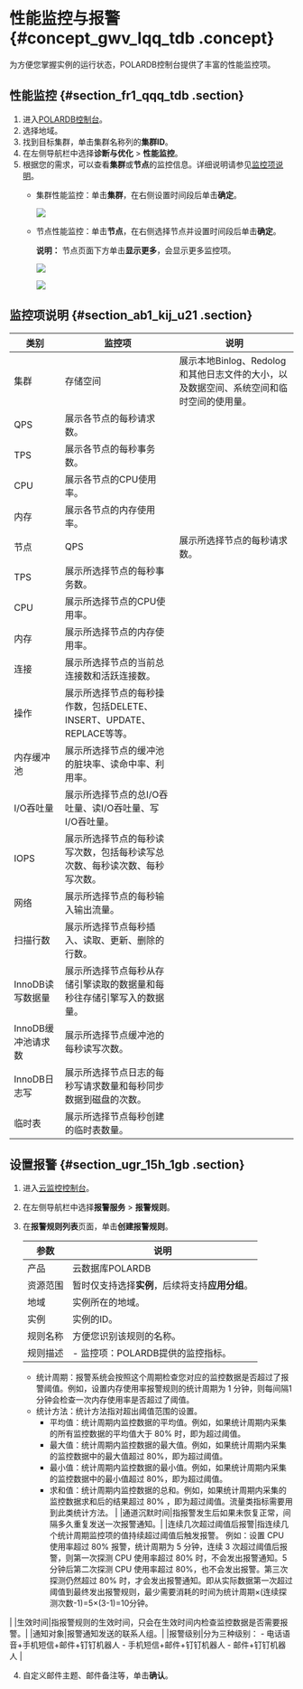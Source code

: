 # 性能监控与报警 {#concept_gwv_lqq_tdb .concept}

为方便您掌握实例的运行状态，POLARDB控制台提供了丰富的性能监控项。

## 性能监控 {#section_fr1_qqq_tdb .section}

1.  进入[POLARDB控制台](https://polardb.console.aliyun.com/)。
2.  选择地域。
3.  找到目标集群，单击集群名称列的**集群ID**。
4.  在左侧导航栏中选择**诊断与优化** \> **性能监控**。
5.  根据您的需求，可以查看**集群**或**节点**的监控信息。详细说明请参见[监控项说明](#)。
    -   集群性能监控：单击**集群**，在右侧设置时间段后单击**确定**。

        ![](http://static-aliyun-doc.oss-cn-hangzhou.aliyuncs.com/assets/img/3031/156015935434680_zh-CN.png)

    -   节点性能监控：单击**节点**，在右侧选择节点并设置时间段后单击**确定**。

        **说明：** 节点页面下方单击**显示更多**，会显示更多监控项。

        ![](http://static-aliyun-doc.oss-cn-hangzhou.aliyuncs.com/assets/img/3031/156015935434681_zh-CN.png)

        ![](http://static-aliyun-doc.oss-cn-hangzhou.aliyuncs.com/assets/img/3031/156015935434796_zh-CN.png)


## 监控项说明 {#section_ab1_kij_u21 .section}

|类别|监控项|说明|
|--|---|--|
|集群|存储空间|展示本地Binlog、Redolog和其他日志文件的大小，以及数据空间、系统空间和临时空间的使用量。|
|QPS|展示各节点的每秒请求数。|
|TPS|展示各节点的每秒事务数。|
|CPU|展示各节点的CPU使用率。|
|内存|展示各节点的内存使用率。|
|节点|QPS|展示所选择节点的每秒请求数。|
|TPS|展示所选择节点的每秒事务数。|
|CPU|展示所选择节点的CPU使用率。|
|内存|展示所选择节点的内存使用率。|
|连接|展示所选择节点的当前总连接数和活跃连接数。|
|操作|展示所选择节点的每秒操作数，包括DELETE、INSERT、UPDATE、REPLACE等等。|
|内存缓冲池|展示所选择节点的缓冲池的脏块率、读命中率、利用率。|
|I/O吞吐量|展示所选择节点的总I/O吞吐量、读I/O吞吐量、写I/O吞吐量。|
|IOPS|展示所选择节点的每秒读写次数，包括每秒读写总次数、每秒读次数、每秒写次数。|
|网络|展示所选择节点的每秒输入输出流量。|
|扫描行数|展示所选择节点每秒插入、读取、更新、删除的行数。|
|InnoDB读写数据量|展示所选择节点每秒从存储引擎读取的数据量和每秒往存储引擎写入的数据量。|
|InnoDB缓冲池请求数|展示所选择节点缓冲池的每秒读写次数。|
|InnoDB日志写|展示所选择节点日志的每秒写请求数量和每秒同步数据到磁盘的次数。|
|临时表|展示所选择节点每秒创建的临时表数量。|

## 设置报警 {#section_ugr_15h_1gb .section}

1.  进入[云监控控制台](https://cloudmonitor.console.aliyun.com)。
2.  在左侧导航栏中选择**报警服务** \> **报警规则**。
3.  在**报警规则列表**页面，单击**创建报警规则**。

    |参数|说明|
    |--|--|
    |产品|云数据库POLARDB|
    |资源范围|暂时仅支持选择**实例**，后续将支持**应用分组**。|
    |地域|实例所在的地域。|
    |实例|实例的ID。|
    |规则名称|方便您识别该规则的名称。|
    |规则描述|     -   监控项：POLARDB提供的监控指标。
    -   统计周期：报警系统会按照这个周期检查您对应的监控数据是否超过了报警阈值。例如，设置内存使用率报警规则的统计周期为 1 分钟，则每间隔1分钟会检查一次内存使用率是否超过了阈值。
    -   统计方法：统计方法指对超出阈值范围的设置。
        -   平均值：统计周期内监控数据的平均值。例如，如果统计周期内采集的所有监控数据的平均值大于 80% 时，即为超过阈值。
        -   最大值：统计周期内监控数据的最大值。例如，如果统计周期内采集的监控数据中的最大值超过 80%，即为超过阈值。
        -   最小值：统计周期内监控数据的最小值。例如，如果统计周期内采集的监控数据中的最小值超过 80%，即为超过阈值。
        -   求和值：统计周期内监控数据的总和。例如，如果统计周期内采集的监控数据求和后的结果超过 80% ，即为超过阈值。流量类指标需要用到此类统计方法。
 |
    |通道沉默时间|指报警发生后如果未恢复正常，间隔多久重复发送一次报警通知。|
    |连续几次超过阈值后报警|指连续几个统计周期监控项的值持续超过阈值后触发报警。 例如：设置 CPU 使用率超过 80% 报警，统计周期为 5 分钟，连续 3 次超过阈值后报警，则第一次探测 CPU 使用率超过 80% 时，不会发出报警通知。5 分钟后第二次探测 CPU 使用率超过 80%，也不会发出报警。第三次探测仍然超过 80% 时，才会发出报警通知。即从实际数据第一次超过阈值到最终发出报警规则，最少需要消耗的时间为统计周期×\(连续探测次数-1\)=5×\(3-1\)=10分钟。

 |
    |生效时间|指报警规则的生效时间，只会在生效时间内检查监控数据是否需要报警。|
    |通知对象|报警通知发送的联系人组。|
    |报警级别|分为三种级别：     -   电话语音+手机短信+邮件+钉钉机器人
    -   手机短信+邮件+钉钉机器人
    -   邮件+钉钉机器人
 |

4.  自定义邮件主题、邮件备注等，单击**确认**。


